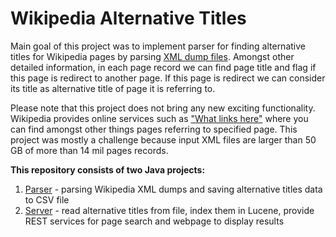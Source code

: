 # Wikipedia Alternative Titles
Main goal of this project was to implement parser for finding alternative titles for Wikipedia pages by parsing [XML dump files](https://dumps.wikimedia.org/enwiki/). Amongst other detailed information, in each page record we can find page title and flag if this page is redirect to another page. If this page is redirect we can consider its title as alternative title of page it is referring to.

Please note that this project does not bring any new exciting functionality. Wikipedia provides online services such as ["What links here"](http://en.wikipedia.org/w/index.php?title=Special%3AWhatLinksHere&target=Computer&namespace=) where you can find amongst other things pages referring to specified page. This project was mostly a challenge because input XML files are larger than 50 GB of more than 14 mil pages records.

**This repository consists of two Java projects:**

1. [Parser](parser) - parsing Wikipedia XML dumps and saving alternative titles data to CSV file
2. [Server](server) - read alternative titles from file, index them in Lucene, provide REST services for page search and webpage to display results

